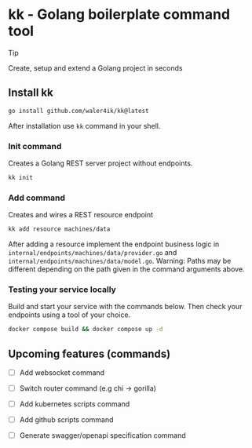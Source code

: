 # kk - Golang boilerplate command tool
> [!TIP]
> Create, setup and extend a Golang project in seconds

## Install kk

```zsh
go install github.com/waler4ik/kk@latest
```
After installation use `kk` command in your shell.

### Init command
Creates a Golang REST server project without endpoints.

```zsh
kk init 
```

### Add command
Creates and wires a REST resource endpoint

```zsh
kk add resource machines/data
```
After adding a resource implement the endpoint business logic in `internal/endpoints/machines/data/provider.go` and `internal/endpoints/machines/data/model.go`. 
Warning: Paths may be different depending on the path given in the command arguments above.

### Testing your service locally
Build and start your service with the commands below. Then check your endpoints using a tool of your choice.
```zsh
docker compose build && docker compose up -d
```

## Upcoming features (commands)
- [ ] Add websocket command
- [ ] Switch router command (e.g chi -> gorilla)
- [ ] Add kubernetes scripts command
- [ ] Add github scripts command
- [ ] Generate swagger/openapi specification command

